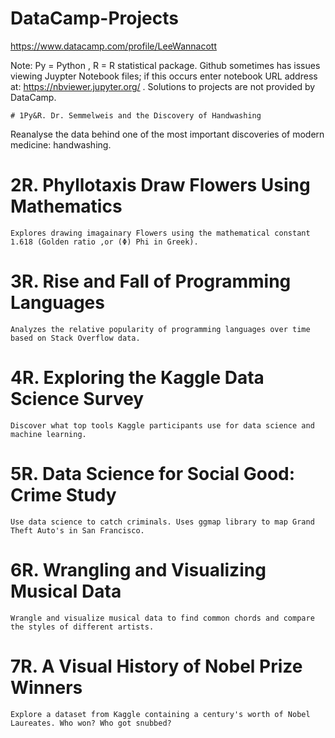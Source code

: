 # DataCamp-Projects
https://www.datacamp.com/profile/LeeWannacott

Note: Py = Python , R = R statistical package.
Github sometimes has issues viewing Juypter Notebook files; if this occurs enter notebook URL address at: https://nbviewer.jupyter.org/
. Solutions to projects are not provided by DataCamp.


```# 1Py&R. Dr. Semmelweis and the Discovery of Handwashing```

Reanalyse the data behind one of the most important discoveries of modern medicine: handwashing.

# 2R. Phyllotaxis Draw Flowers Using Mathematics
```
Explores drawing imagainary Flowers using the mathematical constant 1.618 (Golden ratio ,or (Φ) Phi in Greek).
```
# 3R. Rise and Fall of Programming Languages
```
Analyzes the relative popularity of programming languages over time based on Stack Overflow data.
```
# 4R. Exploring the Kaggle Data Science Survey
```
Discover what top tools Kaggle participants use for data science and machine learning.
```
# 5R. Data Science for Social Good: Crime Study
```
Use data science to catch criminals. Uses ggmap library to map Grand Theft Auto's in San Francisco.
```
# 6R. Wrangling and Visualizing Musical Data
```
Wrangle and visualize musical data to find common chords and compare the styles of different artists.
```
# 7R. A Visual History of Nobel Prize Winners
```
Explore a dataset from Kaggle containing a century's worth of Nobel Laureates. Who won? Who got snubbed?
```
